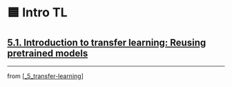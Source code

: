 # 🟦 Intro TL

## [**5.1.** Introduction to transfer learning: Reusing pretrained models](https://livebook.manning.com/book/deep-learning-with-javascript/chapter-5/)

---
from [[_5_transfer-learning]]

[//begin]: # "Autogenerated link references for markdown compatibility"
[_5_transfer-learning]: ../_5_transfer-learning.md "🟦 Transfer Learning"
[//end]: # "Autogenerated link references"